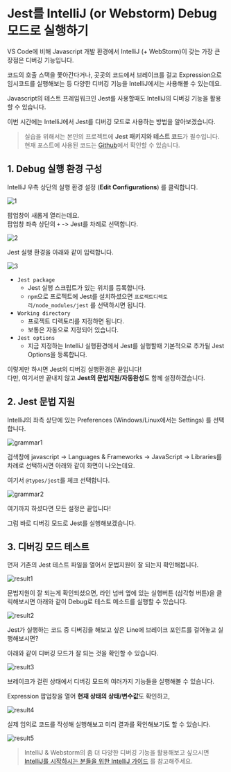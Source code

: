 # Jest를 IntelliJ (or Webstorm) Debug 모드로 실행하기

VS Code에 비해 Javascript 개발 환경에서 IntelliJ (+ WebStorm)이 갖는 가장 큰 장점은 디버깅 기능입니다.  
  
코드의 호출 스택을 쫓아간다거나, 곳곳의 코드에서 브레이크를 걸고 Expression으로 임시코드를 실행해보는 등 다양한 디버깅 기능을 IntelliJ에서는 사용해볼 수 있는데요.  
  
Javascript의 테스트 프레임워크인 Jest를 사용할때도 IntelliJ의 디버깅 기능을 활용할 수 있습니다.  
  
이번 시간에는 IntelliJ에서 Jest를 디버깅 모드로 사용하는 방법을 알아보겠습니다.

> 실습을 위해서는 본인의 프로젝트에 **Jest 패키지와 테스트 코드**가 필수입니다.  
> 현재 포스트에 사용된 코드는 [Github](https://github.com/jojoldu/tistory-ppm)에서 확인할 수 있습니다.
 
## 1. Debug 실행 환경 구성

IntelliJ 우측 상단의 실행 환경 설정 (**Edit Configurations**) 를 클릭합니다.

![1](./images/1.png)

팝업창이 새롭게 열리는데요.  
팝업창 좌측 상단의 ```+``` -> Jest를 차례로 선택합니다. 
 
![2](./images/2.png)

Jest 실행 환경을 아래와 같이 입력합니다.

![3](./images/3.png)

* ```Jest package```
  * Jest 실행 스크립트가 있는 위치를 등록합니다.
  * ```npm```으로 프로젝트에 Jest를 설치하셨으면 ```프로젝트디렉토리/node_modules/jest``` 를 선택하시면 됩니다.
* ```Working directory```
  * 프로젝트 디렉토리를 지정하면 됩니다.
  * 보통은 자동으로 지정되어 있습니다.
* ```Jest options```
  * 지금 지정하는 IntelliJ 실행환경에서 Jest를 실행할때 기본적으로 추가될 Jest Options을 등록합니다.
 
이렇게만 하시면 Jest의 디버깅 실행환경은 끝입니다!  
다만, 여기서만 끝내지 않고 **Jest의 문법지원/자동완성**도 함께 설정하겠습니다.

## 2. Jest 문법 지원

IntelliJ의 좌측 상단에 있는 Preferences (Windows/Linux에서는 Settings) 를 선택합니다.

![grammar1](./images/grammar1.png)

검색창에 javascript -> Languages & Frameworks -> JavaScript -> Libraries를 차례로 선택하시면 아래와 같이 화면이 나오는데요.  
  
여기서 ```@types/jest```를 체크 선택합니다.

![grammar2](./images/grammar2.png)

여기까지 하셨다면 모든 설정은 끝입니다!  
  
그럼 바로 디버깅 모드로 Jest를 실행해보겠습니다.

## 3. 디버깅 모드 테스트

먼저 기존의 Jest 테스트 파일을 열어서 문법지원이 잘 되는지 확인해봅니다.

![result1](./images/result1.png)

문법지원이 잘 되는게 확인되셨으면, 라인 넘버 옆에 있는 실행버튼 (삼각형 버튼)을 클릭해보시면 아래와 같이 Debug로 테스트 메소드를 실행할 수 있습니다.

![result2](./images/result2.png)

Jest가 실행하는 코드 중 디버깅을 해보고 싶은 Line에 브레이크 포인트를 걸어놓고 실행해보시면?  
  
아래와 같이 디버깅 모드가 잘 되는 것을 확인할 수 있습니다.

![result3](./images/result3.png)

브레이크가 걸린 상태에서 디버깅 모드의 여러가지 기능들을 실행해볼 수 있습니다.  
  
Expression 팝업창을 열어 **현재 상태의 상태/변수값**도 확인하고,

![result4](./images/result4.png)

실제 임의로 코드를 작성해 실행해보고 미리 결과를 확인해보기도 할 수 있습니다.

![result5](./images/result5.png)

> IntelliJ & Webstorm의 좀 더 다양한 디버깅 기능을 활용해보고 싶으시면 [IntelliJ를 시작하시는 분들을 위한 IntelliJ 가이드](https://www.inflearn.com/course/intellij-guide#) 를 참고해주세요.